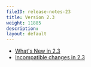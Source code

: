 ```yaml
---
fileID: release-notes-23
title: Version 2.3
weight: 11885
description: 
layout: default
---
```

- [What's New in 2.3](release-notes-new-features23)
- [Incompatible changes in 2.3](release-notes-upgrading-changes23)
